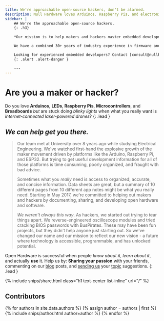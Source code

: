 ```yaml
---
title: We're approachable open-source hackers, don't be alarmed.
description: Null Hardware loves Arduinos, Raspberry Pis, and electronics, but our mission is the help makers and hackers master all forms of embedded development.
sidebar: |
    ## We're the approachable open-source hackers.
    {: .h3}
    
    *Our mission is to help makers and hackers master embedded development.*

    We have a combined 30+ years of industry experience in firmware and circuit design, and the marjority of us have graduate degrees. We are currently accepting a *limited* number of new clients.

    Looking for experienced embedded developers? Contact [consult@nullhardware.com](mailto:consult@nullhardware.com).
    {: .alert .alert-danger }

    ---
---
```


# Are you a maker or hacker?

Do you love **Arduinos**, **LEDs**, **Raspberry Pis**, **Microcontrollers**, and **Breadboards** *but* are stuck doing *blinky lights* when what you really want is *internet-connected laser-powered drones*?
{: .lead }

## *We can help get you there.*  
  
>
> Our team met at University over 8 years ago while studying Electrical Engineering. We've watched first-hand the explosive growth of the maker movement driven by platforms like the Arduino, Raspberry Pi, and ESP32. But trying to get useful development information for all of those platforms is time consuming, poorly organized, and fraught with bad advice. 
> 
> Sometimes what you *really* need is access to organized, accurate, and concise information. Data sheets are great, but a summary of 10 different pages from 10 different app notes might be what you really need. Starting in May 2017, we're committed to helping out makers and hackers by documenting, sharing, and developing open hardware and software. 
> 
> *We weren't always this way*. As hackers, we started out trying to tear things apart. We reverse-engineered oscilloscope modules and tried cracking BIOS passwords with BusPirates. These may have been fun projects, but they didn't help anyone just starting out. So we've changed our name and our mission to reflect our new vision - a future where technology is accessible, programmable, and has unlocked potential.
> 

Open Hardware is successful when people *know about it*, *learn about it*, and actually **use** it. Help us by: **Sharing your passion** with your friends, commenting on our [blog](/blog/) posts, and [sending us](mailto:admin@nullhardware.com) your [topic](/reference/) suggestions.
{: .lead }

{% include snips/share.html class="h1 text-center list-inline" url="/" %}

## Contributors

{% for authors in site.data.authors %}
  {% assign author = authors | first %}
  {% include snips/author.html author=author %}
{% endfor %}